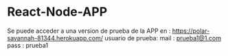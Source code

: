 ﻿# React-Node-APP
 
 Se puede acceder a una version de prueba de la APP en : https://polar-savannah-81344.herokuapp.com/
 usuario de prueba:
 mail : prueba1@1.com
 pass : prueba1

